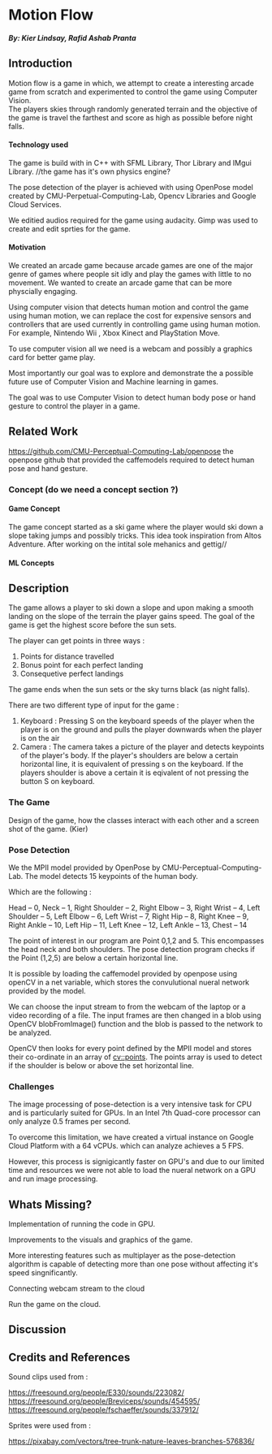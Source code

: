 # Motion Flow
##### By: Kier Lindsay, Rafid Ashab Pranta

## Introduction

Motion flow is a game in which, we attempt to create a interesting arcade game from scratch and
experimented to control the game using Computer Vision.  
The players skies through randomly generated terrain and the objective of the game is 
travel the farthest and score as high as possible before night falls. 

#### Technology used

The game is build with in C++ with SFML Library, Thor Library and IMgui Library. 
//the game has it's own physics engine? 

The pose detection of the player is achieved with using OpenPose model created by CMU-Perpetual-Computing-Lab, Opencv
Libraries and Google Cloud Services.

We editied audios required for the game using audacity. Gimp was used to create and edit 
sprties for the game.


#### Motivation

We created an arcade game because arcade games are one of the major genre of games where people sit idly and play the
games with little to no movement. We wanted to create an arcade game that can be more physcially engaging.

Using computer vision that detects human motion and control the game using human motion, 
we can replace the cost for expensive sensors and controllers that are used currently in controlling game using
human motion. For example, Nintendo Wii , Xbox Kinect and PlayStation Move.

To use computer vision all we need is a webcam and possibly a graphics card for better game play. 

Most importantly our goal was to explore and demonstrate the a possible future use of Computer Vision and 
Machine learning in games. 

The goal was to use Computer Vision to detect human body pose or hand gesture to control the player in a game. 

## Related Work

https://github.com/CMU-Perceptual-Computing-Lab/openpose the openpose github that provided the caffemodels required 
to detect human pose and hand gesture.

### Concept (do we need a concept section ?)
#### Game Concept

The game concept started as a ski game where the player would ski down a
slope taking jumps and possibly tricks.  This idea took inspiration from
Altos Adventure.  After working on the intital sole mehanics and gettig//

#### ML Concepts


## Description

The game allows a player to ski down a slope and upon making a smooth landing on the slope of the terrain the player gains
speed. The goal of the game is get the highest score before the sun sets.

The player can get points in three ways : 
1. Points for distance travelled 
2. Bonus point for each perfect landing 
3. Consequetive perfect landings 

The game ends when the sun sets or the sky turns black (as night falls).

There are two different type of input for the game :
1. Keyboard : Pressing S on the keyboard speeds of the player when the player is on the ground and pulls the player downwards
when the player is on the air
2. Camera : The camera takes a picture of the player and detects keypoints of the player's body. If the player's shoulders are
below a certain horizontal line, it is equivalent of pressing s on the keyboard. If the players shoulder is above a certain 
it is eqivalent of not pressing the button S on keyboard. 


### The Game

Design of the game, how the classes interact with each other and a screen shot of the game. (Kier)


### Pose Detection

We the MPII model provided by OpenPose by CMU-Perceptual-Computing-Lab. The model detects 15 keypoints
of the human body. 

Which are the following :

Head – 0, 
Neck – 1, 
Right Shoulder – 2, 
Right Elbow – 3, 
Right Wrist – 4,
Left Shoulder – 5, 
Left Elbow – 6, 
Left Wrist – 7, 
Right Hip – 8,
Right Knee – 9, 
Right Ankle – 10, 
Left Hip – 11, 
Left Knee – 12,
Left Ankle – 13, 
Chest – 14

The point of interest in our program are Point 0,1,2 and 5. This encompasses the head neck and both shoulders.
The pose detection program checks if the Point (1,2,5) are below a certain horizontal line.

It is possible by loading the caffemodel provided by openpose using openCV in a net variable, which stores
the convulutional nueral network provided by the model. 

We can choose the input stream to from the webcam of the laptop or a video recording of a file. 
The input frames are then changed in a blob using OpenCV blobFromImage() function and the blob is passed to the network
to be analyzed.  

OpenCV then looks for every point defined by the MPII model and stores their co-ordinate in an
array of <cv::points>. The points array is used to detect if the shoulder is below or above the set horizontal line.


### Challenges

The image processing of pose-detection is a very intensive task for CPU and is particularly suited for GPUs. In an Intel 7th 
Quad-core processor can only analyze 0.5 frames per second.

To overcome this limitation, we have created a virtual instance on Google Cloud Platform with a 64 vCPUs.
which can analyze achieves a 5 FPS. 

However, this process is signigicantly faster on GPU's and due to our limited time and resources we were not able to load
the nueral network on a GPU and run image processing.

## Whats Missing?

Implementation of running the code in GPU. 

Improvements to the visuals and graphics of the game.

More interesting features such as multiplayer as the pose-detection algorithm is capable of detecting
more than one pose without affecting it's speed singnificantly.

Connecting webcam stream to the cloud 

Run the game on the cloud. 

## Discussion



## Credits and References


Sound clips used from : 

 https://freesound.org/people/E330/sounds/223082/
 https://freesound.org/people/Breviceps/sounds/454595/
 https://freesound.org/people/fschaeffer/sounds/337912/
 
Sprites were used from : 

 https://pixabay.com/vectors/tree-trunk-nature-leaves-branches-576836/
 
